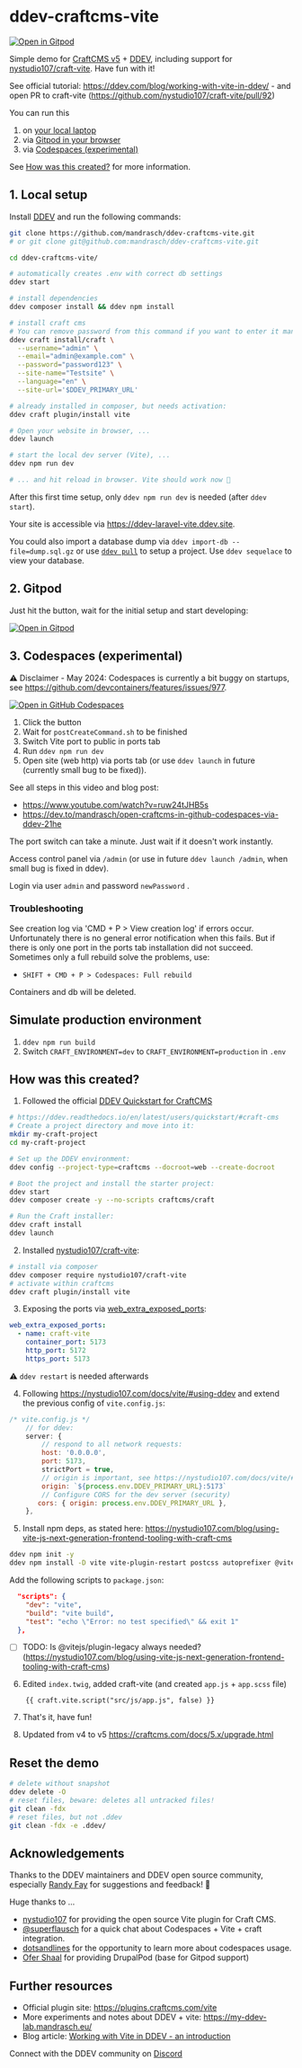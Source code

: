 # ddev-craftcms-vite 

[![Open in Gitpod](https://gitpod.io/button/open-in-gitpod.svg)](https://gitpod.io/#https://github.com/mandrasch/ddev-craftcms-vite/)

Simple demo for [CraftCMS v5](https://craftcms.com/) + [DDEV](https://ddev.com/), including support for [nystudio107/craft-vite](https://github.com/nystudio107/craft-vite). Have fun with it!

See official tutorial: https://ddev.com/blog/working-with-vite-in-ddev/ - and open PR to craft-vite (https://github.com/nystudio107/craft-vite/pull/92)

You can run this 

1. on [your local laptop](#1-local-setup)
1. via [Gitpod in your browser](#2-gitpod)
1. via [Codespaces (experimental)](#3-codespaces-experimental)

See [How was this created?](#how-was-this-created) for more information.

## 1. Local setup

Install [DDEV](https://ddev.com/get-started/) and run the following commands:

```bash
git clone https://github.com/mandrasch/ddev-craftcms-vite.git
# or git clone git@github.com:mandrasch/ddev-craftcms-vite.git

cd ddev-craftcms-vite/

# automatically creates .env with correct db settings
ddev start 

# install dependencies
ddev composer install && ddev npm install

# install craft cms
# You can remove password from this command if you want to enter it manually
ddev craft install/craft \
  --username="admin" \
  --email="admin@example.com" \
  --password="password123" \
  --site-name="Testsite" \
  --language="en" \
  --site-url='$DDEV_PRIMARY_URL'

# already installed in composer, but needs activation:
ddev craft plugin/install vite

# Open your website in browser, ...
ddev launch

# start the local dev server (Vite), ...
ddev npm run dev

# ... and hit reload in browser. Vite should work now 🥳
```

After this first time setup, only `ddev npm run dev` is needed (after `ddev start`). 

Your site is accessible via https://ddev-laravel-vite.ddev.site.

You could also import a database dump via `ddev import-db --file=dump.sql.gz` or use [`ddev pull`](https://ddev.readthedocs.io/en/stable/users/providers/) to setup a project. Use `ddev sequelace` to view your database.

## 2. Gitpod

Just hit the button, wait for the initial setup and start developing:

[![Open in Gitpod](https://gitpod.io/button/open-in-gitpod.svg)](https://gitpod.io/#https://github.com/mandrasch/ddev-craftcms-vite/)

## 3. Codespaces (experimental)

⚠️ Disclaimer - May 2024: Codespaces is currently a bit buggy on startups, see https://github.com/devcontainers/features/issues/977.

[![Open in GitHub Codespaces](https://github.com/codespaces/badge.svg)](https://codespaces.new/mandrasch/ddev-craftcms-vite)

1. Click the button
1. Wait for `postCreateCommand.sh` to be finished
1. Switch Vite port to public in ports tab
1. Run `ddev npm run dev`
1. Open site (web http) via ports tab (or use `ddev launch` in future (currently small bug to be fixed)).

See all steps in this video and blog post:

- https://www.youtube.com/watch?v=ruw24tJHB5s
- https://dev.to/mandrasch/open-craftcms-in-github-codespaces-via-ddev-21he

The port switch can take a minute. Just wait if it doesn't work instantly.

Access control panel via `/admin` (or use in future `ddev launch /admin`, when small bug is fixed in ddev).

Login via user `admin` and password `newPassword` .

### Troubleshooting

See creation log via 'CMD + P > View creation log' if errors occur. Unfortunately there is no general error notification when this fails. But if there is only one port in the ports tab installation did not succeed. Sometimes only a full rebuild solve the problems, use:

- `SHIFT + CMD + P > Codespaces: Full rebuild` 

Containers and db will be deleted.

## Simulate production environment

1. `ddev npm run build`
2. Switch `CRAFT_ENVIRONMENT=dev` to `CRAFT_ENVIRONMENT=production` in `.env`

## How was this created?

1. Followed the official [DDEV Quickstart for CraftCMS](https://ddev.readthedocs.io/en/latest/users/quickstart/#craft-cms)

```bash
# https://ddev.readthedocs.io/en/latest/users/quickstart/#craft-cms
# Create a project directory and move into it:
mkdir my-craft-project
cd my-craft-project

# Set up the DDEV environment:
ddev config --project-type=craftcms --docroot=web --create-docroot

# Boot the project and install the starter project:
ddev start
ddev composer create -y --no-scripts craftcms/craft

# Run the Craft installer:
ddev craft install
ddev launch
```

2. Installed [nystudio107/craft-vite](https://github.com/nystudio107/craft-vite):

```bash
# install via composer
ddev composer require nystudio107/craft-vite
# activate within craftcms
ddev craft plugin/install vite
```

3. Exposing the ports via [web_extra_exposed_ports](https://ddev.readthedocs.io/en/latest/users/extend/customization-extendibility/#exposing-extra-ports-via-ddev-router):

```yaml
web_extra_exposed_ports:
  - name: craft-vite
    container_port: 5173
    http_port: 5172
    https_port: 5173
```

⚠️ `ddev restart` is needed afterwards

4. Following https://nystudio107.com/docs/vite/#using-ddev and extend the previous config of `vite.config.js`:

```javascript
/* vite.config.js */
    // for ddev:
    server: {
        // respond to all network requests:
        host: '0.0.0.0',
        port: 5173,
        strictPort = true,
        // origin is important, see https://nystudio107.com/docs/vite/#vite-processed-assets
        origin: `${process.env.DDEV_PRIMARY_URL}:5173`
        // Configure CORS for the dev server (security)
       cors: { origin: process.env.DDEV_PRIMARY_URL },
    },
```

5. Install npm deps, as stated here: https://nystudio107.com/blog/using-vite-js-next-generation-frontend-tooling-with-craft-cms

```bash
ddev npm init -y
ddev npm install -D vite vite-plugin-restart postcss autoprefixer @vitejs/plugin-legacy sass
```

Add the following scripts to `package.json`:

```json
  "scripts": {
    "dev": "vite",
    "build": "vite build",
    "test": "echo \"Error: no test specified\" && exit 1"
  },
```

- [ ] TODO: Is @vitejs/plugin-legacy always needed? (https://nystudio107.com/blog/using-vite-js-next-generation-frontend-tooling-with-craft-cms)

6. Edited `index.twig`, added craft-vite (and created `app.js` + `app.scss` file)

```
    {{ craft.vite.script("src/js/app.js", false) }} 
```

7. That's it, have fun!

8. Updated from v4 to v5 https://craftcms.com/docs/5.x/upgrade.html

## Reset the demo

```bash
# delete without snapshot
ddev delete -O
# reset files, beware: deletes all untracked files!
git clean -fdx
# reset files, but not .ddev
git clean -fdx -e .ddev/
```

## Acknowledgements

Thanks to the DDEV maintainers and DDEV open source community, especially [Randy Fay](https://github.com/rfay) for suggestions and feedback! 💚

Huge thanks to ...

- [nystudio107](https://nystudio107.com/) for providing the open source Vite plugin for Craft CMS.
- [@superflausch](https://github.com/superflausch) for a quick chat about Codespaces + Vite + craft integration.
- [dotsandlines](https://craftcms.com/partners/dotsandlines) for the opportunity to learn more about codespaces usage.
- [Ofer Shaal](https://github.com/shaal) for providing DrupalPod (base for Gitpod support)

## Further resources

- Official plugin site: https://plugins.craftcms.com/vite
- More experiments and notes about DDEV + vite: https://my-ddev-lab.mandrasch.eu/
- Blog article: [Working with Vite in DDEV - an introduction](https://ddev.com/blog/working-with-vite-in-ddev/)

Connect with the DDEV community on [Discord](https://discord.gg/hCZFfAMc5k)
